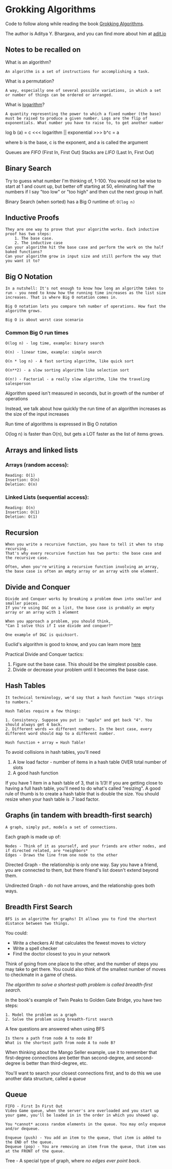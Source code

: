 # Grokking Algorithms

Code to follow along while reading the book [Grokking Algorithms](https://www.manning.com/books/grokking-algorithms).

The author is Aditya Y. Bhargava, and you can find more about him at [adit.io](adit.io)

## Notes to be recalled on

What is an algorithm?

    An algorithm is a set of instructions for accomplishing a task.

What is a permutation?

    A way, especially one of several possible variations, in which a set or number of things can be ordered or arranged.

What is [logarithm](https://simple.wikipedia.org/wiki/Logarithm)?

    A quantity representing the power to which a fixed number (the base) must be raised to produce a given number. Logs are the flip of exponentials. What number you have to raise to, to get another number

log b (a) = c <<< logarithm || exponential >>> b^c = a

where b is the base, c is the exponent, and a is called the argument

Queues are _FIFO_ (First In, First Out)
Stacks are _LIFO_ (Last In, First Out)

## Binary Search

Try to guess what number I'm thinking of, 1-100. You would not be wise to start at 1 and count up, but better off starting at 50, eliminating half the numbers if I say "too low" or "too high" and then cut the next group in half.

Binary Search (when sorted) has a Big O runtime of: `O(log n)`

## Inductive Proofs

    They are one way to prove that your algorithm works. Each inductive proof has two steps:
        1. The base case.
        2. The inductive case
    Can your algorithm hit the base case and perform the work on the half baked functions?
    Can your algorithm grow in input size and still perform the way that you want it to?

## Big O Notation

    In a nutshell: It's not enough to know how long an algorithm takes to run - you need to know how the running time increases as the list size increases. That is where Big O notation comes in.

    Big O notation lets you compare teh number of operations. How fast the algorithm grows.

    Big O is about worst case scenario

### Common Big O run times

    O(log n) - log time, example: binary search

    O(n) - linear time, example: simple search

    O(n * log n) - A fast sorting algorithm, like quick sort

    O(n**2) - a slow sorting algorithm like selection sort

    O(n!) - Factorial - a really slow algorithm, like the traveling salesperson

Algorithm speed isn't measured in seconds, but in growth of the number of operations

Instead, we talk about how quickly the run time of an algorithm increases as the size of the input increases

Run time of algorithms is expressed in Big O notation

O(log n) is faster than O(n), but gets a LOT faster as the list of items grows.

## Arrays and linked lists

### Arrays (random access):

    Reading: O(1)
    Insertion: O(n)
    Deletion: O(n)

### Linked Lists (sequential access):

    Reading: O(n)
    Insertion: O(1)
    Deletion: O(1)

## Recursion

    When you write a recursive function, you have to tell it when to stop recursing.
    That's why every recursive function has two parts: the base case and the recursive case.

    Often, when you're writing a recursive function involving an array, the base case is often an empty array or an array with one element.

## Divide and Conquer

    Divide and Conquer works by breaking a problem down into smaller and smaller pieces.
    If you're using D&C on a list, the base case is probably an empty array or an array with 1 element

    When you approach a problem, you should think,
    "Can I solve this if I use divide and conquer?"

    One example of D&C is quicksort.

Euclid's algorithm is good to know, and you can learn more [here](https://www.khanacademy.org/computing/computer-science/cryptography.modarithmetic/a/the-euclidean-algorithm)

Practical Divide and Conquer tactics:

1. Figure out the base case. This should be the simplest possible case.
2. Divide or decrease your problem until it becomes the base case.

## Hash Tables

    It technical terminology, we'd say that a hash function "maps strings to numbers."

    Hash Tables require a few things:

    1. Consistency. Suppose you put in "apple" and get back "4". You should always get 4 back.
    2. Different words => different numbers. In the best case, every different word should map to a different number.

    Hash function + array = Hash Table!

To avoid collisions in hash tables, you'll need

1. A low load factor - number of items in a hash table OVER total number of slots
2. A good hash function

If you have 1 item in a hash table of 3, that is 1/3! If you are getting close to having a full
hash table, you'll need to do what's called "resizing". A good rule of thumb is to create a hash table that is double the size.
You should resize when your hash table is .7 load factor.

## Graphs (in tandem with breadth-first search)

    A graph, simply put, models a set of connections.

Each graph is made up of:

    Nodes - Think of it as yourself, and your friends are other nodes, and if directed related, are *neighbors*
    Edges - Draws the line from one node to the other

Directed Graph - the relationship is only one way. Say you have a friend, you are connected to them, but there friend's list doesn't extend beyond them.

Undirected Graph - do not have arrows, and the relationship goes both ways.

## Breadth First Search

    BFS is an algorithm for graphs! It allows you to find the shortest distance between two things.

You could:

- Write a checkers AI that calculates the fewest moves to victory
- Write a spell checker
- Find the doctor closest to you in your network

Think of going from one place to the other, and the number of steps you may take to get there.
You could also think of the smallest number of moves to checkmate in a game of chess.

_The algorithm to solve a shortest-path problem is called breadth-first search._

In the book's example of Twin Peaks to Golden Gate Bridge, you have two steps:

    1. Model the problem as a graph
    2. Solve the problem using breadth-first search

A few questions are answered when using BFS

    Is there a path from node A to node B?
    What is the shortest path from node A to node B?

When thinking about the Mango Seller example, use it to remember that first-degree connections are better than second-degree, and second-degree is better than third-degree, etc.

You'll want to search your closest connections first, and to do this we use another data structure, called a _queue_

## Queue

    FIFO - First In First Out
    Video Game queue, when the server's are overloaded and you start up your game, you'll be loaded in in the order in which you showed up.

    You *cannot* access random elements in the queue. You may only enqueue and/or dequeue.

    Enqueue (push) - You add an item to the queue, that item is added to the END of the queue.
    Dequeue (pop) - You are removing an item from the queue, that item was at the FRONT of the queue.

Tree - A special type of graph, where _no edges ever point back_.
